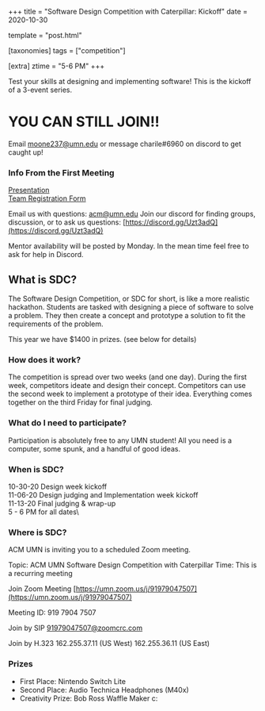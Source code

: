 +++
title = "Software Design Competition with Caterpillar: Kickoff"
date = 2020-10-30

template = "post.html"

[taxonomies]
tags = ["competition"]

[extra]
ztime = "5-6 PM"
+++

Test your skills at designing and implementing software!
This is the kickoff of a 3-event series.

<!-- more -->
# YOU CAN STILL JOIN!!
Email moone237@umn.edu or message charile#6960 on discord to get caught up!

### Info From the First Meeting
[Presentation](https://docs.google.com/presentation/d/1CIp-KTaLHx-rJT0L1lTwzcClhwlHSj1xoM3gosoi-dw/edit?usp=sharing)\
[Team Registration Form](https://forms.gle/XCmJYXTa7z4z8x2t8)

Email us with questions: [acm@umn.edu](mailto:acm@umn.edu)
Join our discord for finding groups, discussion, or to ask us questions: [https://discord.gg/Uzt3adQ](https://discord.gg/Uzt3adQ)

Mentor availability will be posted by Monday. In the mean time feel free to ask for help in Discord.

## What is SDC?
The Software Design Competition, or SDC for short, is like a more
realistic hackathon. Students are tasked with designing a piece of
software to solve a problem. They then create a concept and prototype
a solution to fit the requirements of the problem.

This year we have $1400 in prizes. (see below for details)

### How does it work?
The competition is spread over two weeks (and one day). During the first week,
competitors ideate and design their concept. Competitors can use the
second week to implement a prototype of their idea. Everything comes
together on the third Friday for final judging.

### What do I need to participate?
Participation is absolutely free to any UMN student! All you need is a computer, some
spunk, and a handful of good ideas.

### When is SDC?
10-30-20 Design week kickoff\
11-06-20 Design judging and Implementation week kickoff\
11-13-20 Final judging & wrap-up\
5 - 6 PM for all dates\

### Where is SDC?
ACM UMN is inviting you to a scheduled Zoom meeting.

Topic: ACM UMN Software Design Competition with Caterpillar
Time: This is a recurring meeting

Join Zoom Meeting
[https://umn.zoom.us/j/91979047507](https://umn.zoom.us/j/91979047507)

Meeting ID: 919 7904 7507

Join by SIP
91979047507@zoomcrc.com

Join by H.323
162.255.37.11 (US West)
162.255.36.11 (US East)

### Prizes
- First Place: Nintendo Switch Lite
- Second Place: Audio Technica Headphones (M40x)
- Creativity Prize: Bob Ross Waffle Maker c:
